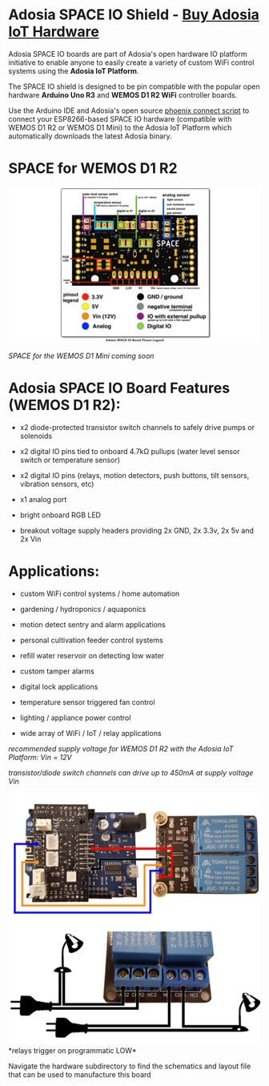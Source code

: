 # Adosia SPACE IO Shield - [Buy Adosia IoT Hardware](https://adosia.io)

Adosia SPACE IO boards are part of Adosia's open hardware IO platform initiative to enable anyone to easily create a variety of custom WiFi control systems using the **Adosia IoT Platform**.

The SPACE IO shield is designed to be pin compatible with the popular open hardware **Arduino Uno R3** and **WEMOS D1 R2 WiFi** controller boards.

Use the Arduino IDE and Adosia's open source [phoenix connect script](https://github.com/adosia/adosia-iot/tree/master/SPACE_v2.2/adosia_phoenix) to connect your ESP8266-based SPACE IO hardware
(compatible with WEMOS D1 R2 or WEMOS D1 Mini) to the Adosia IoT Platform which automatically downloads the latest Adosia binary.


# SPACE for WEMOS D1 R2
<img src='./images/space2.2-full.png' />

*SPACE for the WEMOS D1 Mini coming soon*


# Adosia SPACE IO Board Features (WEMOS D1 R2):

- x2 diode-protected transistor switch channels to safely drive pumps or solenoids

- x2 digital IO pins tied to onboard 4.7kΩ pullups (water level sensor switch or temperature sensor)

- x2 digital IO pins (relays, motion detectors, push buttons, tilt sensors, vibration sensors, etc)

- x1 analog port

- bright onboard RGB LED

- breakout voltage supply headers providing 2x GND, 2x 3.3v, 2x 5v and 2x Vin



# Applications:

- custom WiFi control systems / home automation

- gardening / hydroponics / aquaponics

- motion detect sentry and alarm applications

- personal cultivation feeder control systems

- refill water reservoir on detecting low water

- custom tamper alarms

- digital lock applications

- temperature sensor triggered fan control

- lighting / appliance power control

- wide array of WiFi / IoT / relay applications



*recommended supply voltage for WEMOS D1 R2 with the Adosia IoT Platform: Vin = 12V*

*transistor/diode switch channels can drive up to 450mA at supply voltage Vin*

<img src='./images/space2.2-relay.png' />
*relays trigger on programmatic LOW*


Navigate the hardware subdirectory to find the schematics and layout file that can be used to manufacture this board